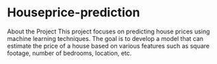 # Houseprice-prediction
About the Project This project focuses on predicting house prices using machine learning techniques. The goal is to develop a model that can estimate the price of a house based on various features such as square footage, number of bedrooms, location, etc.
